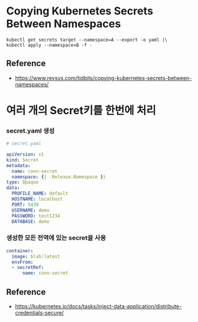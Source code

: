 # Copying Kubernetes Secrets Between Namespaces

```
kubectl get secrets target --namespace=A --export -o yaml |\
kubectl apply --namespace=B -f -
```
    

## Reference
- https://www.revsys.com/tidbits/copying-kubernetes-secrets-between-namespaces/


# 여러 개의 Secret키를 한번에 처리 

### secret.yaml 생성
```yaml
# secret.yaml

apiVersion: v1
kind: Secret
metadata:
  name: conn-secret
  namespace: {{ .Release.Namespace }}
type: Opaque
data:
  PROFILE_NAME: default
  HOSTNAME: localhost
  PORT: 5439
  USERNAME: demo
  PASSWORD: test1234
  DATABASE: demo
```

### 생성한 모든 전역에 있는 secret을 사용
```yaml
container:
  image: blah:latest
  envFrom:
  - secretRef:
      name: conn-secret
```

## Reference
- https://kubernetes.io/docs/tasks/inject-data-application/distribute-credentials-secure/